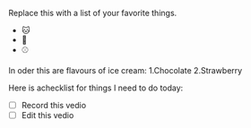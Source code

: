 Replace this with a list of your favorite things.
- 🐱
- 🐶
- ⚾

In oder this are flavours of ice cream:
1.Chocolate
2.Strawberry

Here is achecklist for things I need to do today:
- [ ] Record this vedio
- [ ] Edit this vedio
